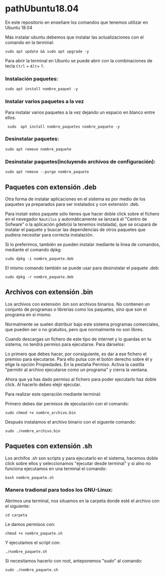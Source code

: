 # pathUbuntu18.04

En este repositorio en enseñare los comandos que tenemos utilizar en Ubuntu 18.04

Más instalar ubuntu debemos que instalar las actualizaciones con el comando en la terminal:

```
sudo apt update && sudo apt upgrade -y
```

Para abrir la terminal en Ubuntu se puede abrir con la combinaciones de tecla `Ctrl` + `Alt`+ `T`. 

### Instalación paquetes:

```
sudo apt install nombre_paquet -y
```

### Instalar varios paquetes a la vez 

Para instalar varios paquetes a la vez dejando un espacio en blanco entre ellos.

```
 sudo  apt install nombre_paquetes nombre_paquete -y 
```

### Desinstalar paquetes:

```
sudo apt remove nombre_paquete
```

### Desinstalar paquetes(incluyendo archivos de configuración):

```
sudo apt remove --purge nombre_paquete
```

## Paquetes con extensión .deb

Otra forma de instalar aplicaciones en el sistema es por medio de los paquetes ya preparados para ser instalados y con extensión .deb.

Para instalr estos paquete sólo tienes que hacer doble click sobre el fichero en el nevegador `Nautilus` y automáticamente se lanzará el "Centro de Sofware" o la aplicación gdebi(si la tenemos instalada),  que se ocupará de instalar el paquete y buscar las dependencias de otros paquetes que pudiera necesitar para correcta instalación.

Si lo preferimos, también se pueden instalar mediante la línea de comandos, mediante el comando dpkg:

```
sudo dpkg -i nombre_paquete.deb
```

El mismo comando también se puede usar para desinstalar el paquete .deb:

```
sudo dpkg -r nombre_paquete.deb
```

## Archivos con extensión .bin

Los archivos con extensión .bin son archivos binarios. No contienen un conjunto de programas o librerías como los paquetes, sino que son el programa en sí mismo.

Normalmente se suelen distribuir bajo este sistema programas comerciales, que pueden ser o no gratuitos, pero que normalmente no son libres.

Cuando descargas un fichero de este tipo de internet y lo guardas en tu sistema, no tendrá permiso para ejecutarse. Para dárselos: 

Lo primero que debes hacer, por consiguiente, es dar a ese fichero el premiso para ejecutarse. Para ello pulsa con el botón derecho sobre él y elige la opción Propiedades. En la pestaña Permiso. Activa la castilla "permitir al archivo ejecutarse como un programa" y cierra la ventana.

Ahora que ya has dado permiso al fichero para poder ejecutarlo haz doble click. Al hacerlo debes elejir ejecutar.

Para realizar este operaciòn mediante terminal:

Primero debes dar permisos de ejecutación con el comando:

```
sudo chmod +x nombre_archivo.bin
```

Después instalamos el archivo binario con el siguente comando:

```
sudo ./nombre_archivo.bin
```

## Paquetes con extensión .sh

Los archifos .sh son scripts y para ejecutarlo en el sistema, hacemos doble click sobre ellos y seleccionamos "ejecutar desde terminal" y si alno no funciona ejecutamos en una terminal el comando:

```
bash nombre_paquete.sh
```

### Manera tradional para todos los GNU-Linux:

Abrimos una terminal, nos situamos en la carpeta donde esté el archivo con el siguiente:

```
cd carpeta
```

Le damos permisos con:

```
chmod +x nombre_paquete.sh
```

Y ejecutamos el script con:

```
./nombre_paquete.sh
```

Si necesitamos hacerlo con root, anteponemos "sudo" al comando:

```
sudo ./nombre_paquete.sh
```

